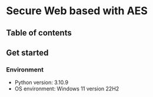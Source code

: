 # Secure Web based with AES

## Table of contents

## Get started

### Environment

- Python version: 3.10.9
- OS environment: Windows 11 version 22H2
